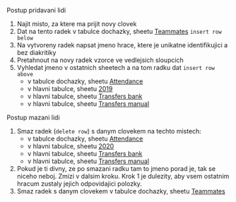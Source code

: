 Postup pridavani lidi
1) Najit misto, za ktere ma prijit novy clovek
2) Dat na tento radek v tabulce dochazky, sheetu [Teammates](https://docs.google.com/spreadsheets/d/1wdV-9UJabTVbNf7xsQFR8DgzKr0eNtnmghi7EAX8fxE/edit#gid=1482309460) `insert row below`
3) Na vytvoreny radek napsat jmeno hrace, ktere je unikatne identifikujici a bez diakritiky
4) Pretahnout na novy radek vzorce ve vedlejsich sloupcich
5) Vyhledat jmeno v ostatnich sheetech a na tom radku dat `insert row above`
    - v tabulce dochazky, sheetu [Attendance](https://docs.google.com/spreadsheets/d/1wdV-9UJabTVbNf7xsQFR8DgzKr0eNtnmghi7EAX8fxE/edit#gid=0)
    - v hlavni tabulce, sheetu [2019](https://docs.google.com/spreadsheets/d/1VIoZOvYjZXpy3AzO1E6yj-yNyBBzXywep8frB9pR7DY/edit#gid=0)
    - v hlavni tabulce, sheetu [Transfers bank](https://docs.google.com/spreadsheets/d/1VIoZOvYjZXpy3AzO1E6yj-yNyBBzXywep8frB9pR7DY/edit#gid=1951166995)
    - v hlavni tabulce, sheetu [Transfers manual](https://docs.google.com/spreadsheets/d/1VIoZOvYjZXpy3AzO1E6yj-yNyBBzXywep8frB9pR7DY/edit#gid=17192538)


Postup mazani lidi
1) Smaz radek (`delete row`) s danym clovekem na techto mistech:
    - v tabulce dochazky, sheetu [Attendance](https://docs.google.com/spreadsheets/d/1wdV-9UJabTVbNf7xsQFR8DgzKr0eNtnmghi7EAX8fxE/edit#gid=0)
    - v hlavni tabulce, sheetu [2020](https://docs.google.com/spreadsheets/d/1X659l4t3YtHc7dDkGLlbKQSLy6ZHFdrSGu0VIc-YuPc/edit#gid=0)
    - v hlavni tabulce, sheetu [Transfers bank](https://docs.google.com/spreadsheets/d/1X659l4t3YtHc7dDkGLlbKQSLy6ZHFdrSGu0VIc-YuPc/edit#gid=1951166995)
    - v hlavni tabulce, sheetu [Transfers manual](https://docs.google.com/spreadsheets/d/1X659l4t3YtHc7dDkGLlbKQSLy6ZHFdrSGu0VIc-YuPc/edit#gid=17192538)
2) Pokud je ti divny, ze po smazani radku tam to jmeno porad je, tak se niceho neboj. Zmizi v dalsim kroku. Krok 1 je dulezity, aby vsem ostatnim hracum zustaly jejich odpovidajici polozky.
3) Smaz radek s danym clovekem v tabulce dochazky, sheetu [Teammates](https://docs.google.com/spreadsheets/d/10iFRKNpic7PGpsk4hl7Al4yzPDQr6SP4iZXW-92vTT8/edit#gid=1482309460)
